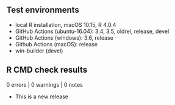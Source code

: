 ## Test environments

* local R installation, macOS 10.15, R 4.0.4
* GitHub Actions (ubuntu-16.04): 3.4, 3.5, oldrel, release, devel
* GitHub Actions (windows): 3.6, release
* Github Actions (macOS): release
* win-builder (devel)

## R CMD check results

0 errors | 0 warnings | 0 notes

* This is a new release
